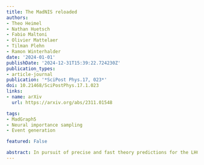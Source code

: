 ```yaml
---
title: The MadNIS reloaded
authors:
- Theo Heimel
- Nathan Huetsch
- Fabio Maltoni
- Olivier Mattelaer
- Tilman Plehn
- Ramon Winterhalder
date: '2024-01-01'
publishDate: '2024-12-31T15:39:22.724230Z'
publication_types:
- article-journal
publication: '*SciPost Phys.17, 023*'
doi: 10.21468/SciPostPhys.17.1.023
links:
- name: arXiv
  url: https://arxiv.org/abs/2311.01548

tags:
- MadGraph5
- Neural importance sampling
- Event generation

featured: False

abstract: In pursuit of precise and fast theory predictions for the LHC, we present an implementation of the MadNIS method in the MadGraph event generator. A series of improvements in MadNIS further enhance its efficiency and speed. We validate this implementation for realistic partonic processes and find significant gains from using modern machine learning in event generators.
---
```

